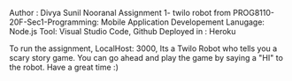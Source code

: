 Author : Divya Sunil Nooranal
Assignment 1- twilo robot from PROG8110-20F-Sec1-Programming: Mobile Application Developement
Lanugage: Node.js
Tool: Visual Studio Code, Github
Deployed in : Heroku

To run the assignment, LocalHost: 3000, Its a Twilo Robot who tells you a scary story game. You can go ahead and play the game by saying a "HI" to the robot.
Have a great time :)
